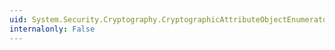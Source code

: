 ```yaml
---
uid: System.Security.Cryptography.CryptographicAttributeObjectEnumerator
internalonly: False
---
```

